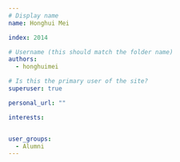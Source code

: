 ```yaml
---
# Display name
name: Honghui Mei

index: 2014

# Username (this should match the folder name)
authors:
  - honghuimei

# Is this the primary user of the site?
superuser: true

personal_url: ""

interests:


user_groups:
  - Alumni
---
```

